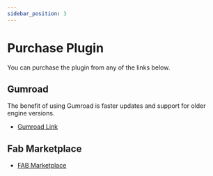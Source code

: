```yaml
---
sidebar_position: 3
---
```


# Purchase Plugin
You can purchase the plugin from any of the links below.

## Gumroad
The benefit of using Gumroad is faster updates and support for older engine versions.
- [Gumroad Link](https://eeldev.gumroad.com/l/eoscore)

## Fab Marketplace
- [FAB Marketplace](https://www.fab.com/listings/8e78818d-4662-4c6d-8ab2-6e22b9d3595e)